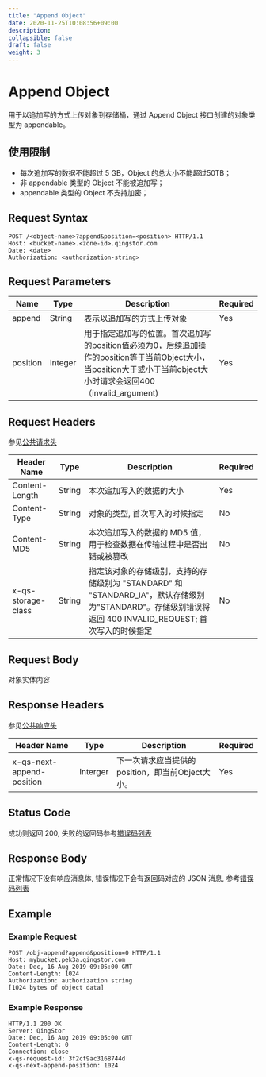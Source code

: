 ```yaml
---
title: "Append Object"
date: 2020-11-25T10:08:56+09:00
description:
collapsible: false
draft: false
weight: 3
---
```


# Append Object

用于以追加写的方式上传对象到存储桶，通过 Append Object 接口创建的对象类型为 appendable。

## 使用限制

- 每次追加写的数据不能超过 5 GB，Object 的总大小不能超过50TB；
- 非 appendable 类型的 Object 不能被追加写；
- appendable 类型的 Object 不支持加密；

## Request Syntax

```http
POST /<object-name>?append&position=<position> HTTP/1.1
Host: <bucket-name>.<zone-id>.qingstor.com
Date: <date>
Authorization: <authorization-string>
```

## Request Parameters

| Name     | Type    | Description                                                  | Required |
| -------- | ------- | ------------------------------------------------------------ | -------- |
| append   | String  | 表示以追加写的方式上传对象                                       | Yes      |
| position | Integer | 用于指定追加写的位置。首次追加写的position值必须为0，后续追加操作的position等于当前Object大小，当position大于或小于当前object大小时请求会返回400（invalid_argument) | Yes      |

## Request Headers

参见[公共请求头](../../common_header/#请求头字段-request-header)

| Header Name        | Type   | Description                                                  | Required |
| ------------------ | ------ | ------------------------------------------------------------ | -------- |
| Content-Length     | String | 本次追加写入的数据的大小                                        | Yes      |
| Content-Type       | String | 对象的类型, 首次写入的时候指定                                   | No       |
| Content-MD5 	     | String |	本次追加写入的数据的 MD5 值，用于检查数据在传输过程中是否出错或被篡改 | No       |
| x-qs-storage-class | String | 指定该对象的存储级别，支持的存储级别为 "STANDARD" 和 "STANDARD_IA"，默认存储级别为"STANDARD"。存储级别错误将返回 400 INVALID_REQUEST; 首次写入的时候指定 | No       |

## Request Body

对象实体内容

## Response Headers

参见[公共响应头](../../../common_header/#响应头字段-request-header)

| Header Name               | Type     | Description                                      | Required |
| ------------------------- | -------- | ------------------------------------------------ | -------- |
| x-qs-next-append-position | Interger | 下一次请求应当提供的position，即当前Object大小。 | Yes      |

## Status Code

成功则返回 200, 失败的返回码参考[错误码列表](../../error_code/)

## Response Body

正常情况下没有响应消息体, 错误情况下会有返回码对应的 JSON 消息, 参考[错误码列表](../../error_code/)

## Example

### Example Request

```http
POST /obj-append?append&position=0 HTTP/1.1
Host: mybucket.pek3a.qingstor.com
Date: Dec, 16 Aug 2019 09:05:00 GMT
Content-Length: 1024
Authorization: authorization string
[1024 bytes of object data]
```

### Example Response

```http
HTTP/1.1 200 OK
Server: QingStor
Date: Dec, 16 Aug 2019 09:05:00 GMT
Content-Length: 0
Connection: close
x-qs-request-id: 3f2cf9ac3168744d
x-qs-next-append-position: 1024
```
